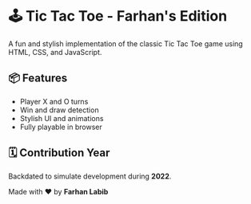 # 🕹️ Tic Tac Toe - Farhan's Edition

A fun and stylish implementation of the classic Tic Tac Toe game using HTML, CSS, and JavaScript.

## 📦 Features
- Player X and O turns
- Win and draw detection
- Stylish UI and animations
- Fully playable in browser

## 🗓️ Contribution Year
Backdated to simulate development during **2022**.

Made with ❤️ by **Farhan Labib**
